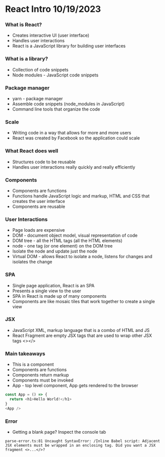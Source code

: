# React Intro 10/19/2023

### What is React?

- Creates interactive UI (user interface)
- Handles user interactions
- React is a JavaScript library for building user interfaces

### What is a library?

- Collection of code snippets
- Node modules - JavaScript code snippets

### Package manager

- yarn - package manager
- Assemble code snippets (node_modules in JavaScript)
- Command line tools that organize the code

### Scale

- Writing code in a way that allows for more and more users
- React was created by Facebook so the application could scale

### What React does well

- Structures code to be reusable
- Handles user interactions really quickly and really efficiently

### Components

- Components are functions
- Functions handle JavaScript logic and markup, HTML and CSS that creates the user interface
- Components are reusable

### User Interactions

- Page loads are expensive
- DOM - document object model, visual representation of code
- DOM tree - all the HTML tags (all the HTML elements)
- node - one tag (or one element) on the DOM tree
- Isolate the node and update just the node
- Virtual DOM - allows React to isolate a node, listens for changes and isolates the change

### SPA

- Single page application, React is an SPA
- Presents a single view to the user
- SPA in React is made up of many components
- Components are like mosaic tiles that work together to create a single view

### JSX

- JavaScript XML, markup language that is a combo of HTML and JS
- React Fragment are empty JSX tags that are used to wrap other JSX tags <></>

### Main takeaways

- This is a component
- Components are functions
- Components return markup
- Components must be invoked
- App - top level component, App gets rendered to the browser

```javascript
const App = () => {
  return <h1>Hello World!</h1>
}
<App />
```


### Error

- Getting a blank page? Inspect the console tab

```
parse-error.ts:81 Uncaught SyntaxError: /Inline Babel script: Adjacent JSX elements must be wrapped in an enclosing tag. Did you want a JSX fragment <>...</>?
```
